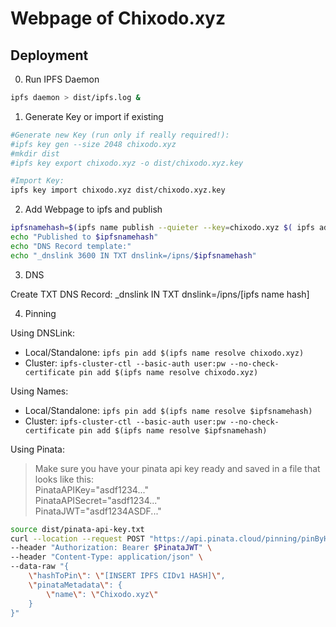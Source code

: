 # Webpage of Chixodo.xyz

## Deployment

0. Run IPFS Daemon

```bash
ipfs daemon > dist/ipfs.log &
```

1. Generate Key or import if existing

```bash
#Generate new Key (run only if really required!):
#ipfs key gen --size 2048 chixodo.xyz
#mkdir dist
#ipfs key export chixodo.xyz -o dist/chixodo.xyz.key

#Import Key:
ipfs key import chixodo.xyz dist/chixodo.xyz.key
```

2. Add Webpage to ipfs and publish

```bash
ipfsnamehash=$(ipfs name publish --quieter --key=chixodo.xyz $( ipfs add --recursive --ignore-rules-path=.gitignore --quieter . ))
echo "Published to $ipfsnamehash"
echo "DNS Record template:"
echo "_dnslink 3600 IN TXT dnslink=/ipns/$ipfsnamehash"
```

3. DNS

Create TXT DNS Record: _dnslink IN TXT dnslink=/ipns/[ipfs name hash]

4. Pinning

Using DNSLink:

- Local/Standalone: `ipfs pin add $(ipfs name resolve chixodo.xyz)`
- Cluster: `ipfs-cluster-ctl --basic-auth user:pw --no-check-certificate pin add $(ipfs name resolve chixodo.xyz)`

Using Names:

- Local/Standalone: `ipfs pin add $(ipfs name resolve $ipfsnamehash)`
- Cluster: `ipfs-cluster-ctl --basic-auth user:pw --no-check-certificate pin add $(ipfs name resolve $ipfsnamehash)`

Using Pinata:

>Make sure you have your pinata api key ready and saved in a file that looks like this:  
>PinataAPIKey="asdf1234..."  
>PinataAPISecret="asdf1234..."  
>PinataJWT="asdf1234ASDF..."  

```bash
source dist/pinata-api-key.txt
curl --location --request POST "https://api.pinata.cloud/pinning/pinByHash" \
--header "Authorization: Bearer $PinataJWT" \
--header "Content-Type: application/json" \
--data-raw "{
    \"hashToPin\": \"[INSERT IPFS CIDv1 HASH]\",
    \"pinataMetadata\": {
        \"name\": \"Chixodo.xyz\"
    }
}"
```
